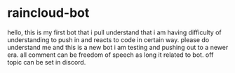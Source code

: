 # raincloud-bot
hello, this is my first bot that i pull
understand that i am having difficulty of understanding to push in and reacts to code in certain way.
please do understand me and this is a new bot i am testing and pushing out to a newer era.
all comment can be freedom of speech as long it related to bot. off topic can be set in discord.
